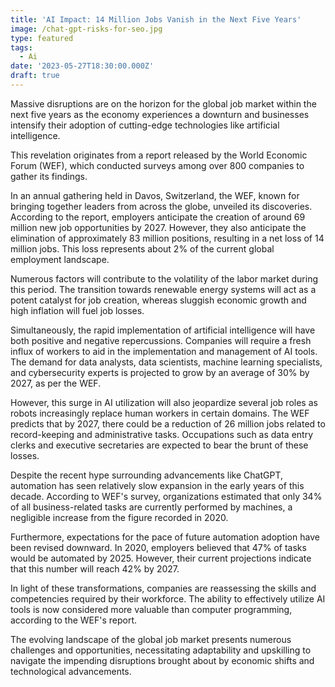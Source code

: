 ```yaml
---
title: 'AI Impact: 14 Million Jobs Vanish in the Next Five Years'
image: /chat-gpt-risks-for-seo.jpg
type: featured
tags:
  - Ai
date: '2023-05-27T18:30:00.000Z'
draft: true
---
```


Massive disruptions are on the horizon for the global job market within the next five years as the economy experiences a downturn and businesses intensify their adoption of cutting-edge technologies like artificial intelligence.

This revelation originates from a report released by the World Economic Forum (WEF), which conducted surveys among over 800 companies to gather its findings.

In an annual gathering held in Davos, Switzerland, the WEF, known for bringing together leaders from across the globe, unveiled its discoveries. According to the report, employers anticipate the creation of around 69 million new job opportunities by 2027. However, they also anticipate the elimination of approximately 83 million positions, resulting in a net loss of 14 million jobs. This loss represents about 2% of the current global employment landscape.

Numerous factors will contribute to the volatility of the labor market during this period. The transition towards renewable energy systems will act as a potent catalyst for job creation, whereas sluggish economic growth and high inflation will fuel job losses.

Simultaneously, the rapid implementation of artificial intelligence will have both positive and negative repercussions. Companies will require a fresh influx of workers to aid in the implementation and management of AI tools. The demand for data analysts, data scientists, machine learning specialists, and cybersecurity experts is projected to grow by an average of 30% by 2027, as per the WEF.

However, this surge in AI utilization will also jeopardize several job roles as robots increasingly replace human workers in certain domains. The WEF predicts that by 2027, there could be a reduction of 26 million jobs related to record-keeping and administrative tasks. Occupations such as data entry clerks and executive secretaries are expected to bear the brunt of these losses.

Despite the recent hype surrounding advancements like ChatGPT, automation has seen relatively slow expansion in the early years of this decade. According to WEF's survey, organizations estimated that only 34% of all business-related tasks are currently performed by machines, a negligible increase from the figure recorded in 2020.

Furthermore, expectations for the pace of future automation adoption have been revised downward. In 2020, employers believed that 47% of tasks would be automated by 2025. However, their current projections indicate that this number will reach 42% by 2027.

In light of these transformations, companies are reassessing the skills and competencies required by their workforce. The ability to effectively utilize AI tools is now considered more valuable than computer programming, according to the WEF's report.

The evolving landscape of the global job market presents numerous challenges and opportunities, necessitating adaptability and upskilling to navigate the impending disruptions brought about by economic shifts and technological advancements.

![]()
